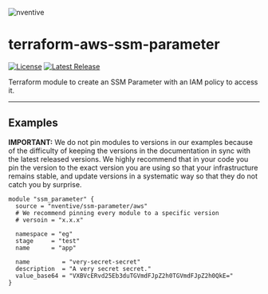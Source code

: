 ![nventive](https://nventive-public-assets.s3.amazonaws.com/nventive_logo_github.svg?v=2)

# terraform-aws-ssm-parameter

[![License](https://img.shields.io/badge/License-Apache%202.0-blue.svg?style=flat-square)](LICENSE) [![Latest Release](https://img.shields.io/github/release/nventive/terraform-aws-ssm-parameter.svg?style=flat-square)](https://github.com/nventive/terraform-aws-ssm-parameter/releases/latest)

Terraform module to create an SSM Parameter with an IAM policy to access it.

---

## Examples

**IMPORTANT:** We do not pin modules to versions in our examples because of the difficulty of keeping the versions in
the documentation in sync with the latest released versions. We highly recommend that in your code you pin the version
to the exact version you are using so that your infrastructure remains stable, and update versions in a systematic way
so that they do not catch you by surprise.

```hcl
module "ssm_parameter" {
  source = "nventive/ssm-parameter/aws"
  # We recommend pinning every module to a specific version
  # versoin = "x.x.x"

  namespace = "eg"
  stage     = "test"
  name      = "app"

  name         = "very-secret-secret"
  description  = "A very secret secret."
  value_base64 = "VXBVcERvd25Eb3duTGVmdFJpZ2h0TGVmdFJpZ2h0QkE="
}
```
